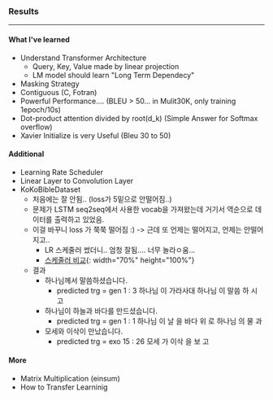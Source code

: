 ### Results
------
#### What I've learned
- Understand Transformer Architecture
  - Query, Key, Value made by linear projection
  - LM model should learn "Long Term Dependecy"
- Masking Strategy
- Contiguous (C, Fotran)
- Powerful Performance.... (BLEU > 50... in Mulit30K, only training 1epoch/10s)
- Dot-product attention divided by root(d_k) (Simple Answer for Softmax overflow)
- Xavier Initialize is very Useful (Bleu 30 to 50)

#### Additional
- Learning Rate Scheduler
- Linear Layer to Convolution Layer
- KoKoBibleDataset
  - 처음에는 잘 안됨.. (loss가 5밑으로 안떨어짐..) 
  - 문제가 LSTM seq2seq에서 사용한 vocab을 가져왔는데 거기서 역순으로 데이터를 출력하고 있었음. 
  - 이걸 바꾸니 loss 가 쭉쭉 떨어짐 :) -> 근데 또 언제는 떨어지고, 언제는 안떨어지고.. 
    - LR 스케줄러 썼더니.. 엄청 잘됨.... 너무 놀라ㅇ움...
    - [스케줄러 비교](./resource/schedule_option.png){: width="70%" height="100%"}
  - 결과
    - 하나님께서 말씀하셨습니다.
      - predicted trg = gen 1 : 3 하나님 이 가라사대 하나님 이 말씀 하 시 고 <EOS>
    - 하나님이 하늘과 바다를 만드셨습니다.
      - predicted trg = gen 1 : 1 하나님 이 날 을 바다 위 로 하나님 의 물 과 <EOS>
    - 모세와 이삭이 만났습니다.
      - predicted trg = exo 15 : 26 모세 가 이삭 을 보 고 <EOS>

#### More
- Matrix Multiplication (einsum)
- How to Transfer Learninig

